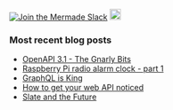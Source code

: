 [![Join the Mermade Slack](https://img.shields.io/badge/Slack-Mermade-brightgreen)](https://join.slack.com/t/mermade/shared_invite/zt-g78g7xir-MLE_CTCcXCdfJfG3CJe9qA)
<a href="https://dev.to/mikeralphson">
  <img src="https://d2fltix0v2e0sb.cloudfront.net/dev-badge.svg" alt="Mike Ralphson's DEV Profile" height="20" width="20">
</a>

### Most recent blog posts


* [OpenAPI 3.1 - The Gnarly Bits](https://dev.to/mikeralphson/openapi-31-the-gnarly-bits-58d0)
* [Raspberry Pi radio alarm clock - part 1](https://dev.to/mikeralphson/raspberry-pi-radio-alarm-clock-part-1-43mf)
* [GraphQL is King](https://dev.to/mikeralphson/graphql-is-king-1bgi)
* [How to get your web API noticed](https://dev.to/mikeralphson/how-to-get-your-web-api-noticed-5al2)
* [Slate and the Future](https://dev.to/mikeralphson/slate-and-the-future-1d4a)

